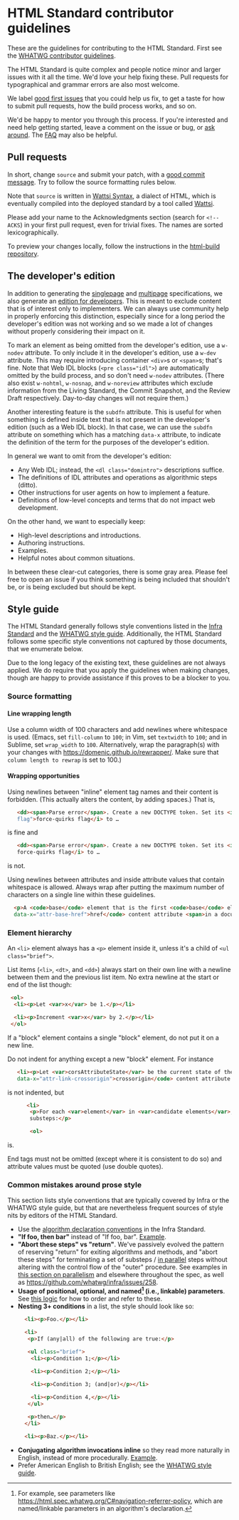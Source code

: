 # HTML Standard contributor guidelines

These are the guidelines for contributing to the HTML Standard. First see the [WHATWG contributor guidelines](https://github.com/whatwg/meta/blob/main/CONTRIBUTING.md).

The HTML Standard is quite complex and people notice minor and larger issues with it all the time. We'd love your help fixing these. Pull requests for typographical and grammar errors are also most welcome.

We label [good first issues](https://github.com/whatwg/html/labels/good%20first%20issue) that you could help us fix, to get a taste for how to submit pull requests, how the build process works, and so on.

We'd be happy to mentor you through this process. If you're interested and need help getting started, leave a comment on the issue or bug, or [ask around](https://whatwg.org/chat). The [FAQ](FAQ.md) may also be helpful.

## Pull requests

In short, change `source` and submit your patch, with a [good commit message](https://github.com/erlang/otp/wiki/Writing-good-commit-messages). Try to follow the source formatting rules below.

Note that `source` is written in [Wattsi Syntax](https://github.com/whatwg/wattsi/blob/main/Syntax.md), a dialect of HTML, which is eventually compiled into the deployed standard by a tool called [Wattsi](https://github.com/whatwg/wattsi).

Please add your name to the Acknowledgments section (search for `<!-- ACKS`) in your first pull request, even for trivial fixes. The names are sorted lexicographically.

To preview your changes locally, follow the instructions in the [html-build repository](https://github.com/whatwg/html-build).

## The developer's edition

In addition to generating the [singlepage](https://html.spec.whatwg.org/) and [multipage](https://html.spec.whatwg.org/multipage/) specifications, we also generate an [edition for developers](https://html.spec.whatwg.org/dev/). This is meant to exclude content that is of interest only to implementers. We can always use community help in properly enforcing this distinction, especially since for a long period the developer's edition was not working and so we made a lot of changes without properly considering their impact on it.

To mark an element as being omitted from the developer's edition, use a `w-nodev` attribute. To only include it in the developer's edition, use a `w-dev` attribute. This may require introducing container `<div>`s or `<span>`s; that's fine. Note that Web IDL blocks (`<pre class="idl">`) are automatically omitted by the build process, and so don't need `w-nodev` attributes. (There also exist `w-nohtml`, `w-nosnap`, and `w-noreview` attributes which exclude information from the Living Standard, the Commit Snapshot, and the Review Draft respectively. Day-to-day changes will not require them.)

Another interesting feature is the `subdfn` attribute. This is useful for when something is defined inside text that is not present in the developer's edition (such as a Web IDL block). In that case, we can use the `subdfn` attribute on something which has a matching `data-x` attribute, to indicate the definition of the term for the purposes of the developer's edition.

In general we want to omit from the developer's edition:

* Any Web IDL; instead, the `<dl class="domintro">` descriptions suffice.
* The definitions of IDL attributes and operations as algorithmic steps (ditto).
* Other instructions for user agents on how to implement a feature.
* Definitions of low-level concepts and terms that do not impact web development.

On the other hand, we want to especially keep:

* High-level descriptions and introductions.
* Authoring instructions.
* Examples.
* Helpful notes about common situations.

In between these clear-cut categories, there is some gray area. Please feel free to open an issue if you think something is being included that shouldn't be, or is being excluded but should be kept.

## Style guide

The HTML Standard generally follows style conventions listed in the [Infra Standard](https://infra.spec.whatwg.org) and the [WHATWG style guide](https://whatwg.org/style-guide). Additionally, the HTML Standard follows some specific style conventions not captured by those documents, that we enumerate below.

Due to the long legacy of the existing text, these guidelines are not always applied. We do require that you apply the guidelines when making changes, though are happy to provide assistance if this proves to be a blocker to you.

### Source formatting


#### Line wrapping length

Use a column width of 100 characters and add newlines where whitespace is used. (Emacs, set `fill-column` to `100`; in Vim, set `textwidth` to `100`; and in Sublime, set `wrap_width` to `100`. Alternatively, wrap the paragraph(s) with your changes with https://domenic.github.io/rewrapper/. Make sure that `column length to rewrap` is set to 100.)

#### Wrapping opportunities

Using newlines between "inline" element tag names and their content is forbidden. (This actually alters the content, by adding spaces.) That is,
```html
   <dd><span>Parse error</span>. Create a new DOCTYPE token. Set its <i data-x="force-quirks
   flag">force-quirks flag</i> to …
```
is fine and
```html
   <dd><span>Parse error</span>. Create a new DOCTYPE token. Set its <i data-x="force-quirks flag">
   force-quirks flag</i> to …
```
is not.

Using newlines between attributes and inside attribute values that contain whitespace is allowed. Always wrap after putting the maximum number of characters on a single line within these guidelines.

```html
  <p>A <code>base</code> element that is the first <code>base</code> element with an <code
  data-x="attr-base-href">href</code> content attribute <span>in a document tree</span> has a
```

### Element hierarchy

An `<li>` element always has a `<p>` element inside it, unless it's a child of `<ul class="brief">`.

List items (`<li>`, `<dt>`, and `<dd>`) always start on their own line with a newline between them
and the previous list item. No extra newline at the start or end of the list though:
```html
 <ol>
  <li><p>Let <var>x</var> be 1.</p></li>

  <li><p>Increment <var>x</var> by 2.</p></li>
 </ol>
```

If a "block" element contains a single "block" element, do not put it on a new line.

Do not indent for anything except a new "block" element. For instance
```html
   <li><p>Let <var>corsAttributeState</var> be the current state of the element's <code
   data-x="attr-link-crossorigin">crossorigin</code> content attribute.</p></li>
```
is not indented, but
```html
      <li>
       <p>For each <var>element</var> in <var>candidate elements</var>, run the following
       substeps:</p>

       <ol>
```
is.

End tags must not be omitted (except where it is consistent to do so) and attribute values must be quoted (use double quotes).

### Common mistakes around prose style

This section lists style conventions that are typically covered by Infra or the WHATWG style guide, but that are nevertheless frequent sources of style nits by editors of the HTML Standard.

 - Use the [algorithm declaration conventions](https://infra.spec.whatwg.org/#algorithm-declaration) in the Infra Standard.
 - **"If foo, then bar"** instead of "If foo, bar".  [Example](https://github.com/whatwg/html/pull/10269#discussion_r1568114777).
 - **"Abort these steps" vs "return"**. We've passively evolved the pattern of reserving "return" for exiting algorithms and methods, and "abort these steps" for terminating a set of substeps / [in parallel](https://html.spec.whatwg.org/C#in-parallel) steps without altering with the control flow of the "outer" procedure. See examples in [this section on parallelism](https://html.spec.whatwg.org/C#parallelism) and elsewhere throughout the spec, as well as https://github.com/whatwg/infra/issues/258.
 - **Usage of positional, optional, and named[^1] (i.e., linkable) parameters**. See [this logic](https://docs.google.com/document/d/1yxnzjRDVmAR5CC9GcAyY448lBD0u0E98eUEMHDhx1Dw/edit?disco=AAAAeXYly54) for how to order and refer to these.
 - **Nesting 3+ conditions** in a list, the style should look like so:
   ```html
     <li><p>Foo.</p></li>

     <li>
      <p>If (any|all) of the following are true:</p>
      
      <ul class="brief">
       <li><p>Condition 1;</p></li>

       <li><p>Condition 2;</p></li>

       <li><p>Condition 3; (and|or)</p></li>

       <li><p>Condition 4,</p></li>
      </ul>

      <p>then…</p>
     </li>
     
     <li><p>Baz.</p></li>
   ```
 - **Conjugating algorithm invocations inline** so they read more naturally in English, instead of more procedurally. [Example](https://github.com/whatwg/html/pull/9778#discussion_r1574075112).
 - Prefer American English to British English; see the [WHATWG style guide](https://whatwg.org/style-guide).

[^1]: For example, see parameters like https://html.spec.whatwg.org/C#navigation-referrer-policy, which are named/linkable parameters in an algorithm's declaration.
